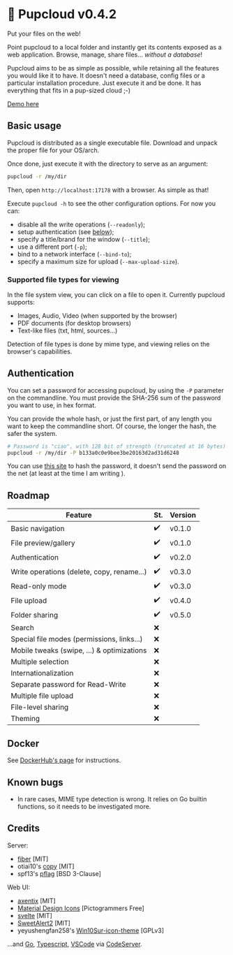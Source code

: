 # 🐶 Pupcloud v0.4.2

Put your files on the web!

Point pupcloud to a local folder and instantly get its contents exposed as a web application. Browse, manage, share
files... _without a database_!

Pupcloud aims to be as simple as possible, while retaining all the features you would like it to have. It doesn't need a
database, config files or a particular installation procedure. Just execute it and be done. It has everything that fits
in a pup-sized cloud ;-)

[Demo here](https://pupcloud-8a4ymrr0t-me-germanorizzo.vercel.app/)

## Basic usage

Pupcloud is distributed as a single executable file. Download and unpack the proper file for your OS/arch.

Once done, just execute it with the directory to serve as an argument:

```bash
pupcloud -r /my/dir
```

Then, open `http://localhost:17178` with a browser. As simple as that!

Execute `pupcloud -h` to see the other configuration options. For now you can:

- disable all the write operations (`--readonly`);
- setup authentication (see [below](#auth));
- specify a title/brand for the window (`--title`);
- use a different port (`-p`);
- bind to a network interface (`--bind-to`);
- specify a maximum size for upload (`--max-upload-size`).

### Supported file types for viewing

In the file system view, you can click on a file to open it. Currently pupcloud supports:

- Images, Audio, Video (when supported by the browser)
- PDF documents (for desktop browsers)
- Text-like files (txt, html, sources...)

Detection of file types is done by mime type, and viewing relies on the browser's capabilities.

## <a name="auth"></a>Authentication

You can set a password for accessing pupcloud, by using the `-P` parameter on the commandline. You must provide the
SHA-256 sum of the password you want to use, in hex format.

You can provide the whole hash, or just the first part, of any length you want to keep the commandline short. Of course,
the longer the hash, the safer the system.

```bash
# Password is "ciao", with 128 bit of strength (truncated at 16 bytes)
pupcloud -r /my/dir -P b133a0c0e9bee3be20163d2ad31d6248
```

You can use [this site](https://emn178.github.io/online-tools/sha256.html) to hash the password, it doesn't send the
password on the net (at least at the time I am writing ).

## Roadmap

| Feature                                    | St. | Version |
|--------------------------------------------|-----|---------|
| Basic navigation                           | ✔️  | v0.1.0  |
| File preview/gallery                       | ✔️  | v0.1.0  |
| Authentication                             | ✔️  | v0.2.0  |
| Write operations (delete, copy, rename...) | ✔️  | v0.3.0  |
| Read-only mode                             | ✔️  | v0.3.0  |
| File upload                                | ✔️  | v0.4.0  |
| Folder sharing                             | ✔️  | v0.5.0  |
| Search                                     | ❌   |         |
| Special file modes (permissions, links...) | ❌   |         |
| Mobile tweaks (swipe, ...) & optimizations | ❌   |         |
| Multiple selection                         | ❌   |         |
| Internationalization                       | ❌   |         |
| Separate password for Read-Write           | ❌   |         |
| Multiple file upload                       | ❌   |         |
| File-level sharing                         | ❌   |         |
| Theming                                    | ❌   |         |

## Docker

See [DockerHub's page](https://hub.docker.com/r/germanorizzo/pupcloud) for instructions.

## Known bugs

- In rare cases, MIME type detection is wrong. It relies on Go builtin functions, so it needs to be investigated more.

## Credits

Server:

- [fiber](https://gofiber.io/) [MIT]
- otiai10's [copy](https://github.com/otiai10/copy) [MIT]
- spf13's [pflag](https://github.com/spf13/pflag) [BSD 3-Clause]

Web UI:

- [axentix](https://useaxentix.com/) [MIT]
- [Material Design Icons](https://materialdesignicons.com/) [Pictogrammers Free]
- [svelte](https://svelte.dev/) [MIT]
- [SweetAlert2](https://github.com/sweetalert2/sweetalert2) [MIT]
- yeyushengfan258's
  [Win10Sur-icon-theme](https://github.com/yeyushengfan258/Win10Sur-icon-theme)
  [GPLv3]

...and [Go](https://go.dev), [Typescript](https://www.typescriptlang.org),
[VSCode](https://code.visualstudio.com) via
[CodeServer](https://github.com/coder/code-server).
